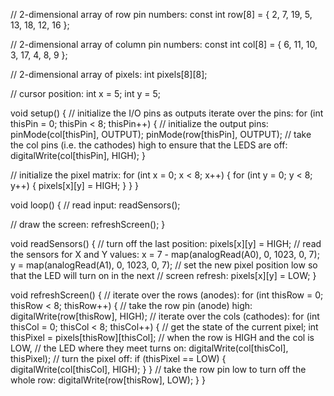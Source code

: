 // 2-dimensional array of row pin numbers:
const int row[8] = {
  2, 7, 19, 5, 13, 18, 12, 16
};

// 2-dimensional array of column pin numbers:
const int col[8] = {
  6, 11, 10, 3, 17, 4, 8, 9
};

// 2-dimensional array of pixels:
int pixels[8][8];

// cursor position:
int x = 5;
int y = 5;

void setup() {
  // initialize the I/O pins as outputs iterate over the pins:
  for (int thisPin = 0; thisPin < 8; thisPin++) {
    // initialize the output pins:
    pinMode(col[thisPin], OUTPUT);
    pinMode(row[thisPin], OUTPUT);
    // take the col pins (i.e. the cathodes) high to ensure that the LEDS are off:
    digitalWrite(col[thisPin], HIGH);
  }

  // initialize the pixel matrix:
  for (int x = 0; x < 8; x++) {
    for (int y = 0; y < 8; y++) {
      pixels[x][y] = HIGH;
    }
  }
}

void loop() {
  // read input:
  readSensors();

  // draw the screen:
  refreshScreen();
}

void readSensors() {
  // turn off the last position:
  pixels[x][y] = HIGH;
  // read the sensors for X and Y values:
  x = 7 - map(analogRead(A0), 0, 1023, 0, 7);
  y = map(analogRead(A1), 0, 1023, 0, 7);
  // set the new pixel position low so that the LED will turn on in the next
  // screen refresh:
  pixels[x][y] = LOW;
}

void refreshScreen() {
  // iterate over the rows (anodes):
  for (int thisRow = 0; thisRow < 8; thisRow++) {
    // take the row pin (anode) high:
    digitalWrite(row[thisRow], HIGH);
    // iterate over the cols (cathodes):
    for (int thisCol = 0; thisCol < 8; thisCol++) {
      // get the state of the current pixel;
      int thisPixel = pixels[thisRow][thisCol];
      // when the row is HIGH and the col is LOW,
      // the LED where they meet turns on:
      digitalWrite(col[thisCol], thisPixel);
      // turn the pixel off:
      if (thisPixel == LOW) {
        digitalWrite(col[thisCol], HIGH);
      }
    }
    // take the row pin low to turn off the whole row:
    digitalWrite(row[thisRow], LOW);
  }
}

